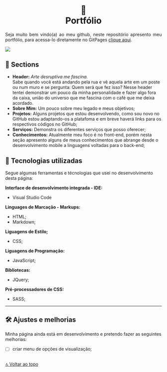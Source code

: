 <h1 align="center">
🔭<br>Portfólio</h1>

<p align="justify">
Seja muito bem vindo(a) ao meu github, neste repositório apresento meu portfólio, para acessa-lo diretamente no GitPages <a href="https://rolphmc.github.io/portfolio-rolph/" target="_blank">clique aqui</a>. 
</p>

<img src="https://raw.githubusercontent.com/RolphMc/portfolio-rolph/main/img/img-portf%C3%B3lio.png" align="center">

## 📑 Sections

- **Header:** <cite>Arte desruptiva me fascina.</cite><br>Sabe quando você está andando pela rua e vê aquela arte em um poste ou num muro e se pergunta: Quem será que fez isso? Nesse header tentei demonstrar um pouco da minha personalidade e fazer algo fora da caixa, união do universo que me fascina com o café que me deixa acordado.
- **Sobre Mim:** Um pouco sobre meu legado e meus objetivos;
- **Projetos:** Alguns projetos que estou desenvolvendo, como sou novo no GitHub estou adaptando-os a platafoma e em breve haverá links para os respectivos códigos no GitHub;
- **Serviços:** Demonstra os diferentes serviços que posso oferecer;
- **Conhecimentos:** Atualmente meu foco é no front-end, porém nesta seção apresento alguns de meus conhecimentos que abrange desde o desenvolvimento mobile a linguagens voltadas para o back-end;

## 📱 Tecnologias utilizadas
 Segue algumas ferramentas e técnologias que usei no desenvolvimento desta página:

<strong>Interface de desenvolvimento integrada - IDE:</strong><br>
 - Visual Studio Code<br> 

<strong>Linguages de Marcação - Markups:</strong><br> 
 - HTML;<br>
 - Markdown;<br>

<strong>Liguagens de Estilo;</strong><br>
 - CSS;<br>

<strong>Liguagens de Programação:</strong><br>
 - JavaScript;<br>

<strong>Bibliotecas:</strong><br>
 - JQuery;<br>

<strong>Pré-processadores de CSS:</strong><br>
 - SASS;<br>


---

## 🛠️ Ajustes e melhorias
Minha página ainda está em desenvolvimento e pretendo fazer as seguintes melhorias:

- [ ] criar menu de opções de visualização;

<br>[🔝 Voltar ao topo](#-seções)<br>
